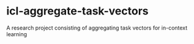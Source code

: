 # icl-aggregate-task-vectors
A research project consisting of aggregating task vectors for in-context learning
